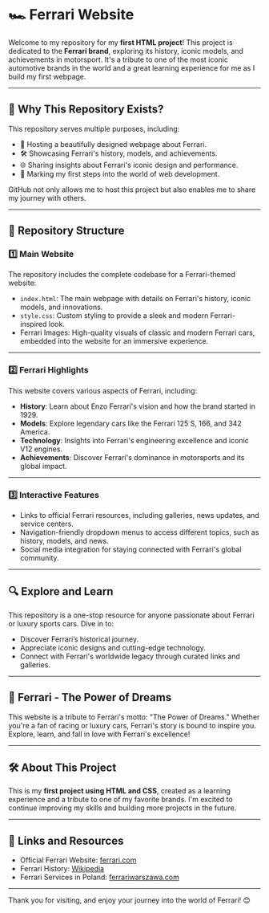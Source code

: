 # 🏎️ Ferrari Website  

Welcome to my repository for my **first HTML project**! This project is dedicated to the **Ferrari brand**, exploring its history, iconic models, and achievements in motorsport. It's a tribute to one of the most iconic automotive brands in the world and a great learning experience for me as I build my first webpage.

---

## 🚀 Why This Repository Exists?  

This repository serves multiple purposes, including:  
- 📂 Hosting a beautifully designed webpage about Ferrari.  
- 🛠️ Showcasing Ferrari's history, models, and achievements.  
- 🌐 Sharing insights about Ferrari's iconic design and performance.  
- 🎉 Marking my first steps into the world of web development.  

GitHub not only allows me to host this project but also enables me to share my journey with others.

---

## 📁 Repository Structure  

### 1️⃣ **Main Website**  
The repository includes the complete codebase for a Ferrari-themed website:  
- `index.html`: The main webpage with details on Ferrari's history, iconic models, and innovations.  
- `style.css`: Custom styling to provide a sleek and modern Ferrari-inspired look.  
- Ferrari Images: High-quality visuals of classic and modern Ferrari cars, embedded into the website for an immersive experience.  

---

### 2️⃣ **Ferrari Highlights**  
This website covers various aspects of Ferrari, including:  
- **History**: Learn about Enzo Ferrari's vision and how the brand started in 1929.  
- **Models**: Explore legendary cars like the Ferrari 125 S, 166, and 342 America.  
- **Technology**: Insights into Ferrari's engineering excellence and iconic V12 engines.  
- **Achievements**: Discover Ferrari's dominance in motorsports and its global impact.  

---

### 3️⃣ **Interactive Features**  
- Links to official Ferrari resources, including galleries, news updates, and service centers.  
- Navigation-friendly dropdown menus to access different topics, such as history, models, and news.  
- Social media integration for staying connected with Ferrari's global community.  

---

## 🔍 Explore and Learn  

This repository is a one-stop resource for anyone passionate about Ferrari or luxury sports cars. Dive in to:  
- Discover Ferrari’s historical journey.  
- Appreciate iconic designs and cutting-edge technology.  
- Connect with Ferrari's worldwide legacy through curated links and galleries.  

---

## 🚗 Ferrari - The Power of Dreams  

This website is a tribute to Ferrari's motto: "The Power of Dreams." Whether you're a fan of racing or luxury cars, Ferrari's story is bound to inspire you. Explore, learn, and fall in love with Ferrari's excellence!  

---

## 🛠️ About This Project  

This is my **first project using HTML and CSS**, created as a learning experience and a tribute to one of my favorite brands. I'm excited to continue improving my skills and building more projects in the future.  

---

## 🔗 Links and Resources  
- Official Ferrari Website: [ferrari.com](https://www.ferrari.com)  
- Ferrari History: [Wikipedia](https://pl.wikipedia.org/wiki/Ferrari)  
- Ferrari Services in Poland: [ferrariwarszawa.com](https://ferrariwarszawa.com)  

---

Thank you for visiting, and enjoy your journey into the world of Ferrari! 😊  
